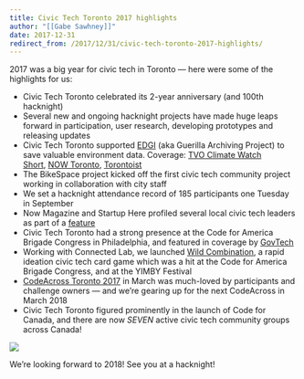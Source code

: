 ```yaml
---
title: Civic Tech Toronto 2017 highlights
author: "[[Gabe Sawhney]]"
date: 2017-12-31
redirect_from: /2017/12/31/civic-tech-toronto-2017-highlights/
---
```

2017 was a big year for civic tech in Toronto — here were some of the highlights for us:

- Civic Tech Toronto celebrated its 2-year anniversary (and 100th hacknight)
- Several new and ongoing hacknight projects have made huge leaps forward in participation, user research, developing prototypes and releasing updates
- Civic Tech Toronto supported [EDGI](https://envirodatagov.org/) (aka Guerilla Archiving Project) to save valuable environment data. Coverage: [TVO Climate Watch Short](https://tvo.org/video/programs/climate-watch-shorts/climate-watch-shorts-data-rescue), [NOW Toronto](https://nowtoronto.com/civictech/saving-environmental-data-through-guerrilla-archiving/), [Torontoist](https://torontoist.com/2017/04/toronto-centre-race-save-climate-change-data-trump/)
- The BikeSpace project kicked off the first civic tech community project working in collaboration with city staff
- We set a hacknight attendance record of 185 participants one Tuesday in September
- Now Magazine and Startup Here profiled several local civic tech leaders as part of a [feature](https://nowtoronto.com/civictech)
- Civic Tech Toronto had a strong presence at the Code for America Brigade Congress in Philadelphia, and featured in coverage by [GovTech](http://www.govtech.com/civic/Whats-New-in-Civic-Tech-Participants-Reflect-on-Code-for-Americas-Brigade-Congress-Event.html)
- Working with Connected Lab, we launched [Wild Combination](http://connectedlab.com/wildcombination), a rapid ideation civic tech card game which was a hit at the Code for America Brigade Congress, and at the YIMBY Festival
- [CodeAcross Toronto 2017](https://civictech.ca/codeacross-toronto-2017/) in March was much-loved by participants and challenge owners — and we’re gearing up for the next CodeAcross in March 2018
- Civic Tech Toronto figured prominently in the launch of Code for Canada, and there are now _SEVEN_ active civic tech community groups across Canada!

![](/assets/images/announcements/civic-tech-toronto-2017-highlights/CTTO-Happy-New-Years.jpg)

We’re looking forward to 2018! See you at a hacknight!